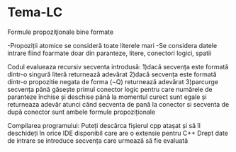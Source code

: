 # Tema-LC
Formule propoziţionale bine formate

-Propoziții atomice se consideră toate literele mari
-Se considera datele intrare fiind foarmate doar din paranteze, litere, conectori logici, spatii

Codul evalueaza recursiv secventa introdusă:
    1)dacă secvența este formată dintr-o singură literă returnează adevărat
    2)dacă secvența este formată dintr-o propozitie negata de forma (¬Q) returnează adevărat
    3)parcurge secvența până găsește primul conector logic pentru care numărele de paranteze închise și deschise până la momentul curect sunt egale și returneaza adevăr atunci când secventa de pană la conector si secventa de după conector sunt ambele formule propoziționale
    
Compilarea programului:
  Puteți descărca fișierul cpp atașat și să îl deschideți în orice IDE disponibil care are o extensie pentru C++
  Drept date de intrare se introduce secvența care urmează să fie evaluată
